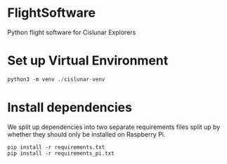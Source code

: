 # FlightSoftware
Python flight software for Cislunar Explorers

# Set up Virtual Environment
```python
python3 -m venv ./cislunar-venv
```

# Install dependencies
We split up dependencies into two separate requirements files split up by whether they should only be installed on Raspberry Pi.

```
pip install -r requirements.txt
pip install -r requirements_pi.txt
```

